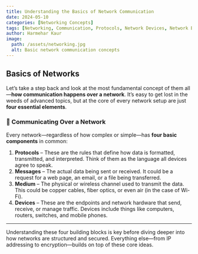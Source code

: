 ```yaml
---
title: Understanding the Basics of Network Communication
date: 2024-05-10
categories: [Networking Concepts]
tags: [Networking, Communication, Protocols, Network Devices, Network Basics]
author: Harmehar Kaur
image:
  path: /assets/networking.jpg
  alt: Basic network communication concepts
---
```


## Basics of Networks

Let’s take a step back and look at the most fundamental concept of them all—**how communication happens over a network**. It’s easy to get lost in the weeds of advanced topics, but at the core of every network setup are just **four essential elements**.

### 🔄 Communicating Over a Network

Every network—regardless of how complex or simple—has **four basic components** in common:

1. **Protocols** – These are the rules that define how data is formatted, transmitted, and interpreted. Think of them as the language all devices agree to speak.
2. **Messages** – The actual data being sent or received. It could be a request for a web page, an email, or a file being transferred.
3. **Medium** – The physical or wireless channel used to transmit the data. This could be copper cables, fiber optics, or even air (in the case of Wi-Fi).
4. **Devices** – These are the endpoints and network hardware that send, receive, or manage traffic. Devices include things like computers, routers, switches, and mobile phones.

---

Understanding these four building blocks is key before diving deeper into how networks are structured and secured. Everything else—from IP addressing to encryption—builds on top of these core ideas.

